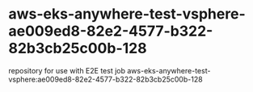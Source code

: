 # aws-eks-anywhere-test-vsphere-ae009ed8-82e2-4577-b322-82b3cb25c00b-128
repository for use with E2E test job aws-eks-anywhere-test-vsphere:ae009ed8-82e2-4577-b322-82b3cb25c00b-128
